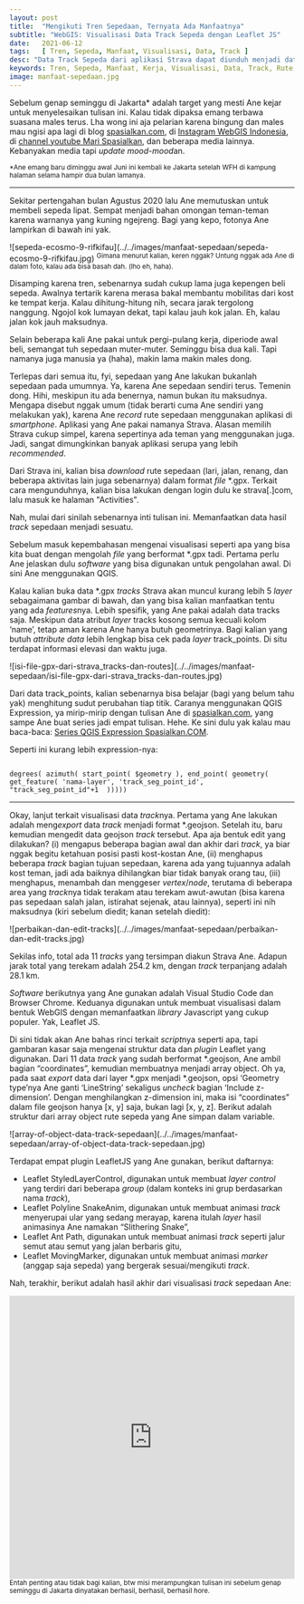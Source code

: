 ```yaml
---
layout: post
title:  "Mengikuti Tren Sepedaan, Ternyata Ada Manfaatnya"
subtitle: "WebGIS: Visualisasi Data Track Sepeda dengan Leaflet JS"
date:   2021-06-12
tags:   [ Tren, Sepeda, Manfaat, Visualisasi, Data, Track ]
desc: "Data Track Sepeda dari aplikasi Strava dapat diunduh menjadi data spasial berformat gpx. Data tersebut selanjutnya dapat diolah menggunakan QGIS dan divisualisasikan menjadi WebGIS Data Track/Rute Sepeda dengan memanfaatkan library Leaflet JS. Contoh bentuk visualisasinya adalah Moving Marker, Slithering Snake, Marching Ants."
keywords: Tren, Sepeda, Manfaat, Kerja, Visualisasi, Data, Track, Rute, Sepedaan, WebGIS, Leaflet, LeafletJS
image: manfaat-sepedaan.jpg
---
```

<p class="intro"><span class="dropcap">S</span>ebelum genap seminggu di Jakarta* adalah target yang mesti Ane kejar untuk menyelesaikan tulisan ini. Kalau tidak dipaksa emang terbawa suasana males terus. Lha wong ini aja pelarian karena bingung dan males mau ngisi apa lagi di blog <a href="https://spasialkan.com" title="spasialkan.com" target="_blank">spasialkan.com</a>, di <a href="https://www.instagram.com/webgisindonesia" title="Instagram WebGIS Indonesia" target="_blank">Instagram WebGIS Indonesia</a>, di <a href="https://www.youtube.com/marispasialkan" title="channel youtube Mari Spasialkan" target="_blank">channel youtube Mari Spasialkan</a>, dan beberapa media lainnya. Kebanyakan media tapi <em>update</em> <em>mood-mood</em>an.
</p>
<sup>
*Ane emang baru diminggu awal Juni ini kembali ke Jakarta setelah WFH di kampung halaman selama hampir dua bulan lamanya.
</sup>
<hr>
<p>
Sekitar pertengahan bulan Agustus 2020 lalu Ane memutuskan untuk membeli sepeda lipat. Sempat menjadi bahan omongan teman-teman karena warnanya yang kuning ngejreng. Bagi yang kepo, fotonya Ane lampirkan di bawah ini yak.
</p>
![sepeda-ecosmo-9-rifkifau](../../images/manfaat-sepedaan/sepeda-ecosmo-9-rifkifau.jpg)
<sup>
Gimana menurut kalian, keren nggak? Untung nggak ada Ane di dalam foto, kalau ada bisa basah dah. (lho eh, haha).
</sup>
<p>
Disamping karena tren, sebenarnya sudah cukup lama juga kepengen beli sepeda. Awalnya tertarik karena merasa bakal membantu mobilitas dari kost ke tempat kerja. Kalau dihitung-hitung nih, secara jarak tergolong nanggung. Ngojol kok lumayan dekat, tapi kalau jauh kok jalan. Eh, kalau jalan kok jauh maksudnya.
</p>
<p>
Selain beberapa kali Ane pakai untuk pergi-pulang kerja, diperiode awal beli, semangat tuh sepedaan muter-muter. Seminggu bisa dua kali. Tapi namanya juga manusia ya (haha), makin lama makin males dong.
</p>
<p>
Terlepas dari semua itu, fyi, sepedaan yang Ane lakukan bukanlah sepedaan pada umumnya. Ya, karena Ane sepedaan sendiri terus. Temenin dong. Hihi, meskipun itu ada benernya, namun bukan itu maksudnya. Mengapa disebut nggak umum (tidak berarti cuma Ane sendiri yang melakukan yak), karena Ane <em>record</em> rute sepedaan menggunakan aplikasi di <em>smartphone</em>. Aplikasi yang Ane pakai namanya Strava. Alasan memilih Strava cukup simpel, karena sepertinya ada teman yang menggunakan juga. Jadi, sangat dimungkinkan banyak aplikasi serupa yang lebih <em>recommended</em>.
</p>
<p>
Dari Strava ini, kalian bisa <em>download</em> rute sepedaan (lari, jalan, renang, dan beberapa aktivitas lain juga sebenarnya) dalam format <em>file</em> *.gpx. Terkait cara mengunduhnya, kalian bisa lakukan dengan login dulu ke strava[.]com, lalu masuk ke halaman "Activities".
</p>
<p>
Nah, mulai dari sinilah sebenarnya inti tulisan ini. Memanfaatkan data hasil <em>track</em> sepedaan menjadi sesuatu.
</p>
<p>
Sebelum masuk kepembahasan mengenai visualisasi seperti apa yang bisa kita buat dengan mengolah <em>file</em> yang berformat *.gpx tadi. Pertama perlu Ane jelaskan dulu <em>software</em> yang bisa digunakan untuk pengolahan awal. Di sini Ane menggunakan QGIS.
</p>
<p>
Kalau kalian buka data *.gpx <em>tracks</em> Strava akan muncul kurang lebih 5 <em>layer</em> sebagaimana gambar di bawah, dan yang bisa kalian manfaatkan tentu yang ada <em>features</em>nya. Lebih spesifik, yang Ane pakai adalah data tracks saja. Meskipun data atribut <em>layer</em> tracks kosong semua kecuali kolom ‘name’, tetap aman karena Ane hanya butuh geometrinya. Bagi kalian yang butuh <em>attribute data</em> lebih lengkap bisa cek pada <em>layer</em> track_points. Di situ terdapat informasi elevasi dan waktu juga.
</p>
![isi-file-gpx-dari-strava_tracks-dan-routes](../../images/manfaat-sepedaan/isi-file-gpx-dari-strava_tracks-dan-routes.jpg)
<p>
Dari data track_points, kalian sebenarnya bisa belajar (bagi yang belum tahu yak) menghitung sudut perubahan tiap titik. Caranya menggunakan QGIS Expression, ya mirip-mirip dengan tulisan Ane di <a href="https://spasialkan.com" title="spasialkan.com" target="_blank">spasialkan.com</a>, yang sampe Ane buat series jadi empat tulisan. Hehe. Ke sini dulu yak kalau mau baca-baca: <a href="https://spasialkan.com/category/qgis-expressions" title="Series QGIS Expression Spasialkan.COM" target="_blank">Series QGIS Expression Spasialkan.COM</a>.
</p>
<p>
Seperti ini kurang lebih expression-nya:
</p>
<code>
degrees( azimuth( start_point( $geometry ), end_point( geometry( get_feature( 'nama-layer', 'track_seg_point_id',  "track_seg_point_id"+1  )))))
</code>
<hr>
<p>
Okay, lanjut terkait visualisasi data <em>track</em>nya. Pertama yang Ane lakukan adalah meng<em>export</em> data <em>track</em> menjadi format *.geojson. Setelah itu, baru kemudian mengedit data geojson <em>track</em> tersebut. Apa aja bentuk edit yang dilakukan? (i) mengapus beberapa bagian awal dan akhir dari <em>track</em>, ya biar nggak begitu ketahuan posisi pasti kost-kostan Ane, (ii) menghapus beberapa <em>track</em> bagian tujuan sepedaan, karena ada yang tujuannya adalah kost teman, jadi ada baiknya dihilangkan biar tidak banyak orang tau, (iii) menghapus, menambah dan menggeser <em>vertex</em>/<em>node</em>, terutama di beberapa area yang <em>track</em>nya tidak terakam atau terekam awut-awutan (bisa karena pas sepedaan salah jalan, istirahat sejenak, atau lainnya), seperti ini nih maksudnya (kiri sebelum diedit; kanan setelah diedit):
</p>
![perbaikan-dan-edit-tracks](../../images/manfaat-sepedaan/perbaikan-dan-edit-tracks.jpg)
<p>
Sekilas info, total ada 11 <em>tracks</em> yang tersimpan diakun Strava Ane. Adapun jarak total yang terekam adalah 254.2 km, dengan <em>track</em> terpanjang adalah 28.1 km.
</p>
<p>
<em>Software</em> berikutnya yang Ane gunakan adalah Visual Studio Code dan Browser Chrome. Keduanya digunakan untuk membuat visualisasi dalam bentuk WebGIS dengan memanfaatkan <em>library</em> Javascript yang cukup populer. Yak, Leaflet JS.
</p>
<p>
Di sini tidak akan Ane bahas rinci terkait <em>script</em>nya seperti apa, tapi gambaran kasar saja mengenai struktur data dan <em>plugin</em> Leaflet yang digunakan. Dari 11 data <em>track</em> yang sudah berformat *.geojson, Ane ambil bagian “coordinates”, kemudian membuatnya menjadi array object. Oh ya, pada saat <em>export</em> data dari layer *.gpx menjadi *.geojson, opsi ‘Geometry type’nya Ane ganti ‘LineString’ sekaligus <em>uncheck</em> bagian ‘Include z-dimension’. Dengan menghilangkan z-dimension ini, maka isi “coordinates” dalam file geojson hanya [x, y] saja, bukan lagi [x, y, z]. Berikut adalah struktur dari array object rute sepeda yang Ane simpan dalam variable.
</p>
![array-of-object-data-track-sepedaan](../../images/manfaat-sepedaan/array-of-object-data-track-sepedaan.jpg)
<p>
Terdapat empat plugin LeafletJS yang Ane gunakan, berikut daftarnya:
  <ul>
    <li>Leaflet StyledLayerControl, digunakan untuk membuat <em>layer control</em> yang terdiri dari beberapa <em>group</em> (dalam konteks ini grup berdasarkan nama <em>track</em>),</li>
    <li>Leaflet Polyline SnakeAnim, digunakan untuk membuat animasi <em>track</em> menyerupai ular yang sedang merayap, karena itulah <em>layer</em> hasil animasinya Ane namakan “Slithering Snake”,</li>
    <li>Leaflet Ant Path, digunakan untuk membuat animasi <em>track</em> seperti jalur semut atau semut yang jalan berbaris gitu,</li>
    <li>Leaflet MovingMarker, digunakan untuk membuat animasi <em>marker</em> (anggap saja sepeda) yang bergerak sesuai/mengikuti <em>track</em>.</li>
  </ul>
</p>
<p>
Nah, terakhir, berikut adalah hasil akhir dari visualisasi <em>track</em> sepedaan Ane:
</p>
 <iframe src="https://rifkifau.github.io/visualisasi-animasi-track-sepeda" height="500px" width="100%" frameborder="0"></a></iframe>
<sub>
Entah penting atau tidak bagi kalian, btw misi merampungkan tulisan ini sebelum genap seminggu di Jakarta dinyatakan berhasil, berhasil, berhasil hore.
</sub>
